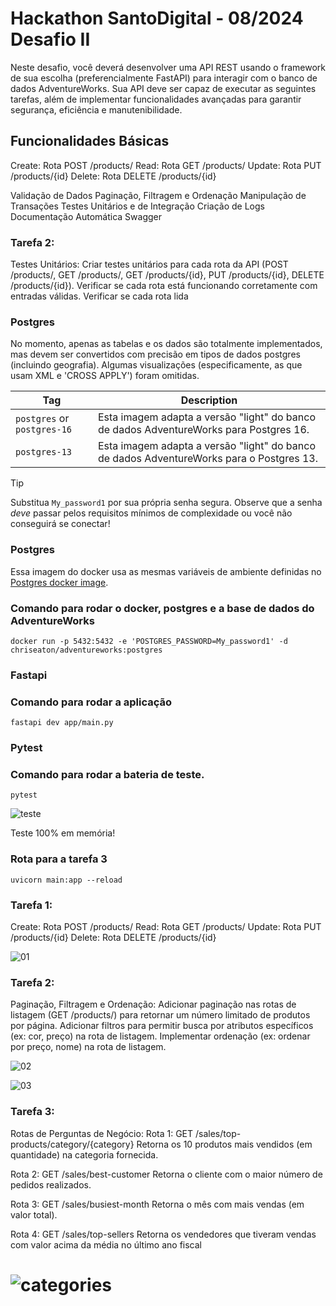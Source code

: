 
# Hackathon SantoDigital - 08/2024 Desafio II

Neste desafio, você deverá desenvolver uma API REST usando o framework de sua escolha (preferencialmente FastAPI) para interagir com o banco de dados AdventureWorks.
Sua API deve ser capaz de executar as seguintes tarefas, além de implementar funcionalidades avançadas para garantir segurança, eficiência e manutenibilidade.

## Funcionalidades Básicas

Create: Rota POST /products/
Read: Rota GET /products/
Update: Rota PUT /products/{id}
Delete: Rota DELETE /products/{id}

Validação de Dados
Paginação, Filtragem e Ordenação
Manipulação de Transações
Testes Unitários e de Integração
Criação de Logs
Documentação Automática Swagger

### Tarefa 2:

Testes Unitários: Criar testes unitários para cada rota da API (POST /products/, GET /products/, GET /products/{id}, PUT /products/{id}, DELETE /products/{id}).
Verificar se cada rota está funcionando corretamente com entradas válidas. Verificar se cada rota lida

### Postgres

No momento, apenas as tabelas e os dados são totalmente implementados, mas devem ser convertidos com precisão em tipos de dados postgres (incluindo geografia).
Algumas visualizações (especificamente, as que usam XML e 'CROSS APPLY') foram omitidas.

| Tag                         | Description                                                                              |
| --------------------------- | ---------------------------------------------------------------------------------------- |
| `postgres` or `postgres-16` | Esta imagem adapta a versão "light" do banco de dados AdventureWorks para Postgres 16.   |
| `postgres-13`               | Esta imagem adapta a versão "light" do banco de dados AdventureWorks para o Postgres 13. |

> [!TIP]
> Substitua `My_password1` por sua própria senha segura. Observe que a senha _deve_ passar pelos requisitos mínimos de complexidade
> ou você não conseguirá se conectar!

### Postgres

Essa imagem do docker usa as mesmas variáveis de ambiente definidas no [Postgres docker image](https://hub.docker.com/_/postgres).

### Comando para rodar o docker, postgres e a base de dados do AdventureWorks

```
docker run -p 5432:5432 -e 'POSTGRES_PASSWORD=My_password1' -d chriseaton/adventureworks:postgres

```

### Fastapi

### Comando para rodar a aplicação

```
fastapi dev app/main.py

```

### Pytest

### Comando para rodar a bateria de teste.

```
pytest

```

![teste](https://github.com/user-attachments/assets/dfcdafe4-da99-4655-9710-52d9f69e57ff)

Teste 100% em memória!

### Rota para a tarefa 3

```
uvicorn main:app --reload

```

### Tarefa 1:

Create: Rota POST /products/
Read: Rota GET /products/
Update: Rota PUT /products/{id}
Delete: Rota DELETE /products/{id}

![01](https://github.com/user-attachments/assets/b4c33416-ffb8-4dcb-bb5f-02c55b5a4e37)

### Tarefa 2:

Paginação, Filtragem e Ordenação: Adicionar paginação nas rotas de listagem (GET /products/) para retornar um número limitado de produtos por página. Adicionar filtros para permitir busca por atributos específicos (ex: cor, preço) na rota de listagem. Implementar ordenação (ex: ordenar por preço, nome) na rota de listagem.

![02](https://github.com/user-attachments/assets/248af641-b829-4859-9c51-834f27bdc6c4)

![03](https://github.com/user-attachments/assets/33c32a6d-3e5b-454a-8372-e9f037f30952)

### Tarefa 3:

Rotas de Perguntas de Negócio:
Rota 1: GET /sales/top-products/category/{category}
Retorna os 10 produtos mais vendidos (em quantidade) na categoria fornecida.

Rota 2: GET /sales/best-customer
Retorna o cliente com o maior número de pedidos realizados.

Rota 3: GET /sales/busiest-month
Retorna o mês com mais vendas (em valor total).

Rota 4: GET /sales/top-sellers
Retorna os vendedores que tiveram vendas com valor acima da média no último ano fiscal

![categories](https://github.com/user-attachments/assets/03565830-1004-4ee6-9666-a7a0d821f61d)
=======

